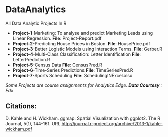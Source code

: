 # DataAnalytics
All Data Analytic Projects In R

<ul>
  <li><b>Project-1</b>-Marketing: To analyse and predict Marketing Leads using Linear Regression. <b>File</b>: Project-Report.pdf</li>

  <li><b>Project-2</b>-Predicting House Prices in Boston. <b>File</b>: HousePrice.pdf</li>

  <li><b>Project-3</b>-Better Logistic Models using Interaction Terms. <b>File</b>: Gerber.R</li> 
  
   <li><b>Project-4</b>-Multi-Class Classification: Letter Identification <b>File</b>: LetterPrediction.R</li> 
     
   <li><b>Project-5</b>-Census Data <b>File</b>: CensusPred.R</li> 
   
   <li><b>Project-6</b>-Time-Series Predictions <b>File</b>: TimeSeriesPred.R</li> 
   
   <li><b>Project-7</b>-Sports Scheduling <b>File</b>: SchedulingINExcel.xlsx</li>
</ul>

<i> Some Projects are course assignments for Analytics Edge. <b>Data Courtesy</b> : Edx </i>
## Citations:
D. Kahle and H. Wickham. ggmap: Spatial Visualization with ggplot2. The R Journal, 5(1), 144-161. URL http://journal.r-project.org/archive/2013-1/kahle-wickham.pdf

